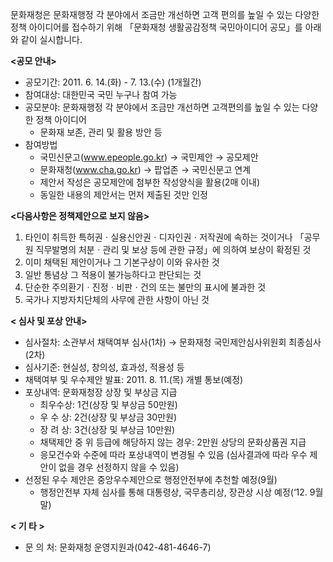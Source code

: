 문화재청은 문화재행정 각 분야에서 조금만 개선하면 고객 편의를 높일 수 있는 다양한 정책 아이디어를 접수하기 위해 「문화재청 생활공감정책 국민아이디어 공모」를 아래와 같이 실시합니다.

**<공모 안내>**
- 공모기간: 2011. 6. 14.(화) - 7. 13.(수) (1개월간)
- 참여대상: 대한민국 국민 누구나 참여 가능
- 공모분야: 문화재행정 각 분야에서 조금만 개선하면 고객편의를 높일 수 있는 다양한 정책 아이디어
  * 문화재 보존, 관리 및 활용 방안 등
- 참여방법
  - 국민신문고(www.epeople.go.kr) → 국민제안 → 공모제안
  - 문화재청(www.cha.go.kr) → 팝업존 → 국민신문고 연계
  * 제안서 작성은 공모제안에 첨부한 작성양식을 활용(2매 이내)
  * 동일한 내용의 제안서는 먼저 제출된 것만 인정

**<다음사항은 정책제안으로 보지 않음>**
1. 타인이 취득한 특허권ㆍ실용신안권ㆍ디자인권ㆍ저작권에 속하는 것이거나 「공무원 직무발명의 처분ㆍ관리 및 보상 등에 관한 규정」에 의하여 보상이 확정된 것
2. 이미 채택된 제안이거나 그 기본구상이 이와 유사한 것
3. 일반 통념상 그 적용이 불가능하다고 판단되는 것
4. 단순한 주의환기ㆍ진정ㆍ비판ㆍ건의 또는 불만의 표시에 불과한 것
5. 국가나 지방자치단체의 사무에 관한 사항이 아닌 것

**< 심사 및 포상 안내>**
- 심사절차: 소관부서 채택여부 심사(1차) → 문화재청 국민제안심사위원회 최종심사(2차)
- 심사기준: 현실성, 창의성, 효과성, 적용성 등
- 채택여부 및 우수제안 발표: 2011. 8. 11.(목) 개별 통보(예정)
- 포상내역: 문화재청장 상장 및 부상금 지급
  - 최우수상: 1건(상장 및 부상금 50만원)
  - 우 수 상: 2건(상장 및 부상금 30만원)
  - 장 려 상: 3건(상장 및 부상금 10만원)
  * 채택제안 중 위 등급에 해당하지 않는 경우: 2만원 상당의 문화상품권 지급
  * 응모건수와 수준에 따라 포상내역이 변경될 수 있음
  (심사결과에 따라 우수 제안이 없을 경우 선정하지 않을 수 있음)
- 선정된 우수 제안은 중앙우수제안으로 행정안전부에 추천할 예정(9월)
  - 행정안전부 자체 심사를 통해 대통령상, 국무총리상, 장관상 시상 예정(‘12. 9월 말)

**< 기 타 >**
- 문 의 처: 문화재청 운영지원과(042-481-4646-7)